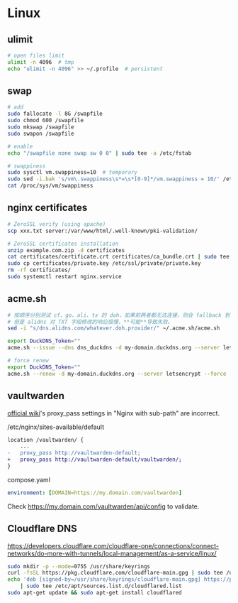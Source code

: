 # Linux

## ulimit

```bash
# open files limit
ulimit -n 4096  # tmp
echo "ulimit -n 4096" >> ~/.profile  # persistent
```

## swap

```bash
# add
sudo fallocate -l 8G /swapfile
sudo chmod 600 /swapfile
sudo mkswap /swapfile
sudo swapon /swapfile

# enable
echo "/swapfile none swap sw 0 0" | sudo tee -a /etc/fstab

# swappiness
sudo sysctl vm.swappiness=10  # temporary
sudo sed -i.bak 's/vm\.swappiness\s*=\s*[0-9]*/vm.swappiness = 10/' /etc/sysctl.conf  # permanent
cat /proc/sys/vm/swappiness
```

## nginx certificates

```bash
# ZeroSSL verify (using apache)
scp xxx.txt server:/var/www/html/.well-known/pki-validation/

# ZeroSSL certificates installation
unzip example.com.zip -d certificates
cat certificates/certificate.crt certificates/ca_bundle.crt | sudo tee /etc/ssl/certificate.crt.merge > /dev/null
sudo cp certificates/private.key /etc/ssl/private/private.key
rm -rf certificates/
sudo systemctl restart nginx.service
```

## acme.sh

```bash
# 按顺序分别测试 cf、go、ali、tx 的 doh，如果前两者都无法连接，则会 fallback 到 alidns，
# 但是 alidns 对 TXT 字段修改的响应很慢，**可能**导致失败。
sed -i "s/dns.alidns.com/whatever.doh.provider/" ~/.acme.sh/acme.sh

export DuckDNS_Token=""
acme.sh --issue --dns dns_duckdns -d my-domain.duckdns.org --server letsencrypt --debug --log

# force renew
export DuckDNS_Token=""
acme.sh --renew -d my-domain.duckdns.org --server letsencrypt --force
```

## vaultwarden

[official wiki](https://github.com/dani-garcia/vaultwarden/wiki/Proxy-examples)'s proxy_pass settings in "Nginx with sub-path" are incorrect.

/etc/nginx/sites-available/default

```diff
location /vaultwarden/ {
    ...
-   proxy_pass http://vaultwarden-default;
+   proxy_pass http://vaultwarden-default/vaultwarden/;
}
```

compose.yaml

```yaml
environment: [DOMAIN=https://my.domain.com/vaultwarden]
```

Check https://my.domain.com/vaultwarden/api/config to validate.

## Cloudflare DNS

https://developers.cloudflare.com/cloudflare-one/connections/connect-networks/do-more-with-tunnels/local-management/as-a-service/linux/

```bash
sudo mkdir -p --mode=0755 /usr/share/keyrings
curl -fsSL https://pkg.cloudflare.com/cloudflare-main.gpg | sudo tee /usr/share/keyrings/cloudflare-main.gpg >/dev/null
echo 'deb [signed-by=/usr/share/keyrings/cloudflare-main.gpg] https://pkg.cloudflare.com/cloudflared any main' \
    | sudo tee /etc/apt/sources.list.d/cloudflared.list
sudo apt-get update && sudo apt-get install cloudflared
```
